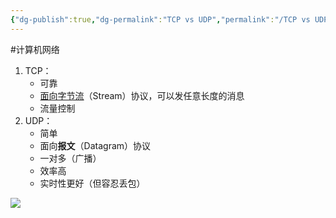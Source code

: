 ```yaml
---
{"dg-publish":true,"dg-permalink":"TCP vs UDP","permalink":"/TCP vs UDP/"}
---
```



#计算机网络 

1. TCP：
	- 可靠
	- [面向字节流](obsidian://open?vault=%E7%AC%94%E8%AE%B0&file=src%2Funarchived%2F%E7%BD%91%E7%BB%9C%20-%20%E9%9D%A2%E5%90%91%E5%AD%97%E8%8A%82%E6%B5%81%E5%92%8C%E9%9D%A2%E5%90%91%E6%8A%A5%E6%96%87%E5%8D%8F%E8%AE%AE)（Stream）协议，可以发任意长度的消息
	- 流量控制
2. UDP：
	- 简单
	- 面向**报文**（Datagram）协议
	- 一对多（广播）
	- 效率高
	- 实时性更好（但容忍丢包）

![](dbcac3e5-232f-44fe-b76e-de6e1602177f.png)

